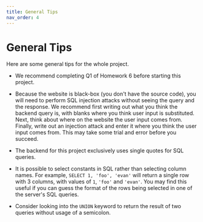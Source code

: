 ```yaml
---
title: General Tips
nav_order: 4
---
```


# General Tips

Here are some general tips for the whole project.

- We recommend completing Q1 of Homework 6 before starting this project.

- Because the website is black-box (you don't have the source code), you will
  need to perform SQL injection attacks without seeing the query and the
  response. We recommend first writing out what you think the backend query is,
  with blanks where you think user input is substituted. Next, think about where
  on the website the user input comes from. Finally, write out an injection
  attack and enter it where you think the user input comes from. This may take
  some trial and error before you succeed.

- The backend for this project exclusively uses single quotes for SQL queries.

- It is possible to select constants in SQL rather than selecting column names.
  For example, `SELECT 1, 'foo', 'evan'` will return a single row with 3
  columns, with values of `1`, `'foo'` and `'evan'`. You may find this useful if
  you can guess the format of the rows being selected in one of the server's SQL
  queries.

- Consider looking into the `UNION` keyword to return the result of two queries
  without usage of a semicolon.
